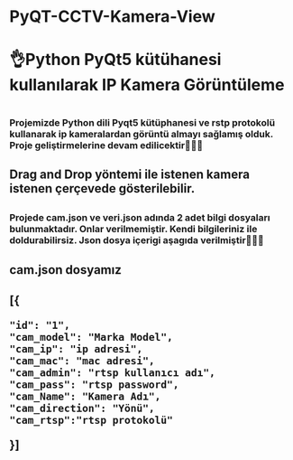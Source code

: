 # PyQT-CCTV-Kamera-View


<h1>👌Python PyQt5 kütühanesi kullanılarak IP Kamera Görüntüleme<h1>
  <h3>Projemizde Python dili Pyqt5 kütüphanesi ve rstp protokolü kullanarak ip kameralardan görüntü almayı sağlamış olduk. Proje geliştirmelerine devam edilicektir🙌🙌🙌<h3>
<h2>Drag and Drop yöntemi ile istenen kamera istenen çerçevede gösterilebilir.<h2>
  <h3>Projede cam.json ve veri.json adında 2  adet bilgi dosyaları bulunmaktadır. Onlar verilmemiştir. Kendi bilgileriniz ile doldurabilirsiz.  Json dosya içerigi aşagıda verilmiştir🙌🙌🙌<h3>
    <h3>   <h2>cam.json   dosyamız<h2>
    [{

    "id": "1",
    "cam_model": "Marka Model",
    "cam_ip": "ip adresi",
    "cam_mac": "mac adresi",
    "cam_admin": "rtsp kullanıcı adı",
    "cam_pass": "rtsp password",
    "cam_Name": "Kamera Adı",
    "cam_direction": "Yönü",
    "cam_rtsp":"rtsp protokolü"
}]
<h3>
